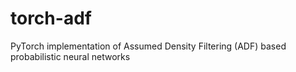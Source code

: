 # torch-adf
PyTorch implementation of Assumed Density Filtering (ADF) based probabilistic neural networks
